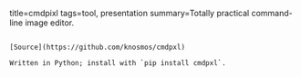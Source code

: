 title=cmdpixl
tags=tool, presentation
summary=Totally practical command-line image editor.
~~~~~~

[Source](https://github.com/knosmos/cmdpxl)

Written in Python; install with `pip install cmdpxl`.

